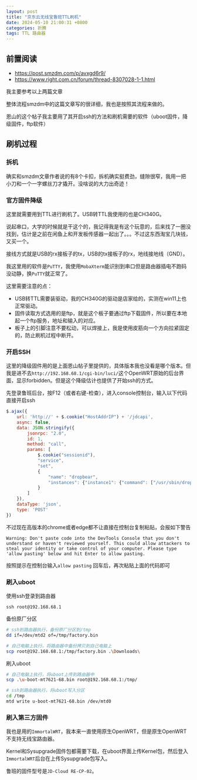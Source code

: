 ```yaml
---
layout: post
title: "京东云无线宝鲁班TTL刷机"
date: 2024-05-10 21:00:31 +0800
categories: 折腾
tags: TTL 路由器
---
```


## 前置阅读

* <https://post.smzdm.com/p/avxgd6r9/>
* <https://www.right.com.cn/forum/thread-8307028-1-1.html>

我主要参考以上两篇文章

整体流程smzdm中的这篇文章写的很详细，我也是按照其流程来做的。

恩山的这个帖子我主要用了其开启ssh的方法和刷机需要的软件（uboot固件，降级固件，ftp软件）

## 刷机过程

### 拆机

确实和smzdm文章作者说的有8个卡扣，拆机确实挺费劲，缝隙很窄，我用一把小刀和一个一字螺丝刀才撬开。没啥说的大力出奇迹！

### 官方固件降级

这里就需要用到TTL进行刷机了。USB转TTL我使用的也是CH340G。

说起串口，大学的时候就是干这个的，我记得我是有这个玩意的，后来找了一圈没找到，估计是之前在闲鱼上和开发板传感器一起出了。。。不过这东西淘宝几块钱，又买一个。

接线方式就是USB的rx接板子的tx，USB的tx接板子的rx，地线接地线（GND）。

我这里用的软件是`PuTTY`，我使用`MobaXterm`能识别到串口但是路由器插电不跑码没动静，换`PuTTY`就正常了。

这里需要注意的点：

* USB转TTL需要装驱动，我的CH340G的驱动是店家给的，实测在win11上也正常驱动。
* 固件读取方式选用的是ftp，就是这个板子要通过ftp下载固件，所以要在本地起一个ftp服务，地址和输入的对应。
* 板子上的引脚注意不要松动，可以焊接上，我是使用皮筋向一个方向拉紧固定的，防止刷机过程中断开。

### 开启SSH

这里的降级固件用的是上面恩山帖子里提供的，具体版本我也没看是哪个版本。但我是进不去`http://192.168.68.1/cgi-bin/luci/`这个OpenWRT原始的后台界面，显示forbidden。但是这个降级估计也提供了开始ssh的方式。

先登录鲁班后台，按F12（或者右键-检查），进入console控制台，输入以下代码直接开启ssh

```javascript
$.ajax({
    url: 'http://' + $.cookie("HostAddrIP") + '/jdcapi',
    async: false,
    data: JSON.stringify({
        jsonrpc: "2.0",
        id: 1,
        method: "call",
        params: [
            $.cookie("sessionid"),
            "service",
            "set",
            {
                "name": "dropbear",
                "instances": {"instance1": {"command": ["/usr/sbin/dropbear"]}}
            }
        ]
    }),
    dataType: 'json',
    type: 'POST'
})
```

不过现在高版本的chrome或者edge都不让直接在控制台复制粘贴，会报如下警告

```none
Warning: Don't paste code into the DevTools Console that you don't understand or haven't reviewed yourself. This could allow attackers to steal your identity or take control of your computer. Please type 'allow pasting' below and hit Enter to allow pasting.
```

按照提示在控制台输入`allow pasting` 回车后，再次粘贴上面的代码即可

### 刷入uboot

使用ssh登录到路由器

```none
ssh root@192.168.68.1
```

备份原厂分区

```bash
# ssh到路由器执行，备份原厂分区到/tmp
dd if=/dev/mtd2 of=/tmp/factory.bin

# 自己电脑上执行，将路由器中备份拷贝到自己电脑上
scp root@192.168.68.1:/tmp/factory.bin .\Downloads\
```

刷入uboot

```bash
# 自己电脑上执行，将uboot上传到路由器中
scp .\u-boot-mt7621-68.bin root@192.168.68.1:/tmp/

# ssh到路由器执行，将uboot写入分区
cd /tmp
mtd write u-boot-mt7621-68.bin /dev/mtd0
```

### 刷入第三方固件

我也是用的`ImmortalWRT`，我本来一直使用原生OpenWRT，但是原生OpenWRT不支持无线宝路由器。

Kernel和Sysupgrade固件包都需要下载，在uboot界面上传Kernel包，然后登入`ImmortalWRT`后台在上传Sysupgrade包写入。

鲁班的固件型号是`JD-Cloud RE-CP-02`。


